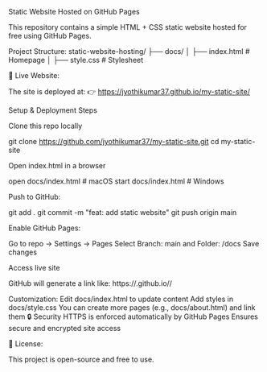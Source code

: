 Static Website Hosted on GitHub Pages

This repository contains a simple HTML + CSS static website hosted for free using GitHub Pages.

Project Structure:
static-website-hosting/
├── docs/
│   ├── index.html   # Homepage
│   ├── style.css    # Stylesheet

🚀 Live Website:

The site is deployed at:
👉 https://jyothikumar37.github.io/my-static-site/

Setup & Deployment Steps

Clone this repo locally

git clone https://github.com/jyothikumar37/my-static-site.git
cd my-static-site


Open index.html in a browser

open docs/index.html   # macOS
start docs/index.html  # Windows


Push to GitHub:

git add .
git commit -m "feat: add static website"
git push origin main


Enable GitHub Pages:

Go to repo → Settings → Pages
Select Branch: main and Folder: /docs
Save changes

Access live site

GitHub will generate a link like:
https://<username>.github.io/<repo-name>/

Customization:
Edit docs/index.html to update content
Add styles in docs/style.css
You can create more pages (e.g., docs/about.html) and link them
🔒 Security
HTTPS is enforced automatically by GitHub Pages
Ensures secure and encrypted site access

📜 License:

This project is open-source and free to use.

